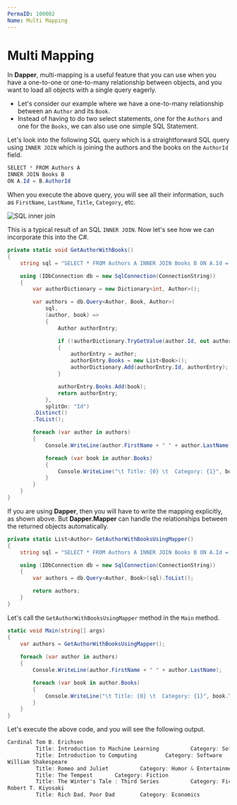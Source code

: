 ```yaml
---
PermaID: 100002
Name: Multi Mapping
---
```


# Multi Mapping

In **Dapper**, multi-mapping is a useful feature that you can use when you have a one-to-one or one-to-many relationship between objects, and you want to load all objects with a single query eagerly. 

 - Let's consider our example where we have a one-to-many relationship between an `Author` and its `Book`. 
 - Instead of having to do two select statements, one for the `Authors` and one for the `Books`, we can also use one simple SQL Statement. 

Let's look into the following SQL query which is a straightforward SQL query using `INNER JOIN` which is joining the authors and the books on the `AuthorId` field. 

```csharp
SELECT * FROM Authors A
INNER JOIN Books B
ON A.Id = B.AuthorId
```

When you execute the above query, you will see all their information, such as `FirstName`, `LastName`, `Title`, `Category`, etc.

<img src="images/multi-mapping.png" alt="SQL inner join">

This is a typical result of an SQL `INNER JOIN`. Now let's see how we can incorporate this into the C#. 

```csharp
private static void GetAuthorWithBooks()
{
    string sql = "SELECT * FROM Authors A INNER JOIN Books B ON A.Id = B.AuthorId";

    using (IDbConnection db = new SqlConnection(ConnectionString))
    {
        var authorDictionary = new Dictionary<int, Author>();

        var authors = db.Query<Author, Book, Author>(
            sql,
            (author, book) =>
            {
                Author authorEntry;

                if (!authorDictionary.TryGetValue(author.Id, out authorEntry))
                {
                    authorEntry = author;
                    authorEntry.Books = new List<Book>();
                    authorDictionary.Add(authorEntry.Id, authorEntry);
                }

                authorEntry.Books.Add(book);
                return authorEntry;
            },
            splitOn: "Id")
        .Distinct()
        .ToList();

        foreach (var author in authors)
        {
            Console.WriteLine(author.FirstName + " " + author.LastName);

            foreach (var book in author.Books)
            {
                Console.WriteLine("\t Title: {0} \t  Category: {1}", book.Title, book.Category);
            }
        }
    }
}
```

If you are using **Dapper**, then you will have to write the mapping explicitly, as shown above. But **Dapper.Mapper** can handle the relationships between the returned objects automatically.

```csharp
private static List<Author> GetAuthorWithBooksUsingMapper()
{
    string sql = "SELECT * FROM Authors A INNER JOIN Books B ON A.Id = B.AuthorId";

    using (IDbConnection db = new SqlConnection(ConnectionString))
    {
        var authors = db.Query<Author, Book>(sql).ToList();

        return authors;
    }
}
```

Let's call the `GetAuthorWithBooksUsingMapper` method in the `Main` method.

```csharp
static void Main(string[] args)
{
    var authors = GetAuthorWithBooksUsingMapper();
    
    foreach (var author in authors)
    {
        Console.WriteLine(author.FirstName + " " + author.LastName);

        foreach (var book in author.Books)
        {
            Console.WriteLine("\t Title: {0} \t  Category: {1}", book.Title, book.Category);
        }
    }
}
```

Let's execute the above code, and you will see the following output.

```csharp
Cardinal Tom B. Erichsen
         Title: Introduction to Machine Learning          Category: Software
         Title: Introduction to Computing         Category: Software
William Shakespeare
         Title: Romeo and Juliet          Category: Humor & Entertainment
         Title: The Tempest       Category: Fiction
         Title: The Winter's Tale : Third Series          Category: Fiction
Robert T. Kiyosaki
         Title: Rich Dad, Poor Dad        Category: Economics
```
